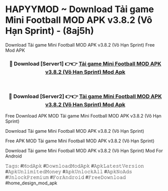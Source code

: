 # HAPYYMOD ~ Download Tải game Mini Football MOD APK v3.8.2 (Vô Hạn Sprint) - (8aj5h)
Download Tải game Mini Football MOD APK v3.8.2 (Vô Hạn Sprint) Free Mod APK

<div align="center">
<h3>🔴 Download [Server1] 👉👉 <a href="https://apk-comot.site?title=Tải_game_Mini_Football_MOD_APK_v3.8.2_(Vô_Hạn_Sprint)">Tải game Mini Football MOD APK v3.8.2 (Vô Hạn Sprint) Mod Apk</a></h3><br>

<h3>🔴 Download [Server2] 👉👉 <a href="https://apk-comot.site?title=Tải_game_Mini_Football_MOD_APK_v3.8.2_(Vô_Hạn_Sprint)">Tải game Mini Football MOD APK v3.8.2 (Vô Hạn Sprint) Mod Apk</a></h3>
</div>


Free Download APK MOD Tải game Mini Football MOD APK v3.8.2 (Vô Hạn Sprint)

Download Tải game Mini Football MOD APK v3.8.2 (Vô Hạn Sprint) 

Free APK MOD Tải game Mini Football MOD APK v3.8.2 (Vô Hạn Sprint) 

Download Tải game Mini Football MOD APK v3.8.2 (Vô Hạn Sprint) Mod For Android

𝚃𝚊𝚐𝚜: #𝙼𝚘𝚍𝙰𝚙𝚔 #𝙳𝚘𝚠𝚗𝚕𝚘𝚊𝚍𝙼𝚘𝚍𝙰𝚙𝚔 #𝙰𝚙𝚔𝙻𝚊𝚝𝚎𝚜𝚝𝚅𝚎𝚛𝚜𝚒𝚘𝚗 #𝙰𝚙𝚔𝚄𝚗𝚕𝚒𝚖𝚒𝚝𝚎𝚍𝙼𝚘𝚗𝚎𝚢 #𝙰𝚙𝚔𝚄𝚗𝚕𝚘𝚌𝚔𝙰𝚕𝚕 #𝙰𝚙𝚔𝙽𝚘𝙰𝚍𝚜 #𝚄𝚗𝚕𝚘𝚌𝚔𝙿𝚛𝚎𝚖𝚒𝚞𝚖 #𝙵𝚘𝚛𝙰𝚗𝚍𝚛𝚘𝚒𝚍 #𝙵𝚛𝚎𝚎𝙳𝚘𝚠𝚗𝚕𝚘𝚊𝚍 #home_design_mod_apk